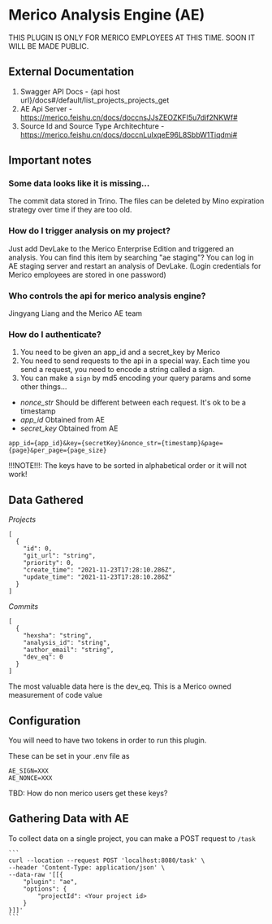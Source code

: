 # Merico Analysis Engine (AE)

THIS PLUGIN IS ONLY FOR MERICO EMPLOYEES AT THIS TIME. SOON IT WILL BE MADE PUBLIC.

## External Documentation

1. Swagger API Docs - {api host url}/docs#/default/list_projects_projects_get
2. AE Api Server - https://merico.feishu.cn/docs/doccnsJJsZEOZKFI5u7dif2NKWf#
3. Source Id and Source Type Architechture - https://merico.feishu.cn/docs/doccnLuIxqeE96L8SbbW1Tiqdmi#

## Important notes

### Some data looks like it is missing...

The commit data stored in Trino. The files can be deleted by Mino expiration strategy over time if they are too old.

### How do I trigger analysis on my project?

Just add DevLake to the Merico Enterprise Edition and triggered an analysis. You can find this item by searching "ae staging"? You can log in AE staging server and restart an analysis of DevLake. (Login credentials for Merico employees are stored in one password)

### Who controls the api for merico analysis engine?

Jingyang Liang and the Merico AE team

### How do I authenticate?

1. You need to be given an app_id and a secret_key by Merico
2. You need to send requests to the api in a special way. Each time you send a request, you need to encode a string called a sign.
3. You can make a `sign` by md5 encoding your query params and some other things...


- *nonce_str* Should be different between each request. It's ok to be a timestamp
- *app_id* Obtained from AE
- *secret_key* Obtained from AE

```
app_id={app_id}&key={secretKey}&nonce_str={timestamp}&page={page}&per_page={page_size}
```

!!!NOTE!!!: The keys have to be sorted in alphabetical order or it will not work!

## Data Gathered

*Projects*

```
[
  {
    "id": 0,
    "git_url": "string",
    "priority": 0,
    "create_time": "2021-11-23T17:28:10.286Z",
    "update_time": "2021-11-23T17:28:10.286Z"
  }
]
```

*Commits*

```
[
  {
    "hexsha": "string",
    "analysis_id": "string",
    "author_email": "string",
    "dev_eq": 0
  }
]
```

The most valuable data here is the dev_eq. This is a Merico owned measurement of code value

## Configuration

You will need to have two tokens in order to run this plugin.

These can be set in your .env file as

```
AE_SIGN=XXX
AE_NONCE=XXX
```

TBD: How do non merico users get these keys?

## Gathering Data with AE

To collect data on a single project, you can make a POST request to `/task`

    ```
    curl --location --request POST 'localhost:8080/task' \
    --header 'Content-Type: application/json' \
    --data-raw '[[{
        "plugin": "ae",
        "options": {
            "projectId": <Your project id>
        }
    }]]'
    ```
